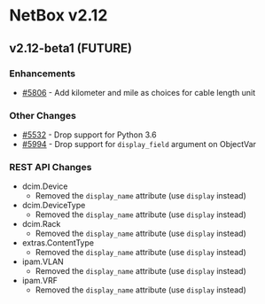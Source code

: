 # NetBox v2.12

## v2.12-beta1 (FUTURE)

### Enhancements

* [#5806](https://github.com/netbox-community/netbox/issues/5806) - Add kilometer and mile as choices for cable length unit

### Other Changes

* [#5532](https://github.com/netbox-community/netbox/issues/5532) - Drop support for Python 3.6
* [#5994](https://github.com/netbox-community/netbox/issues/5994) - Drop support for `display_field` argument on ObjectVar

### REST API Changes

* dcim.Device
    * Removed the `display_name` attribute (use `display` instead)
* dcim.DeviceType
    * Removed the `display_name` attribute (use `display` instead)
* dcim.Rack
    * Removed the `display_name` attribute (use `display` instead)
* extras.ContentType
    * Removed the `display_name` attribute (use `display` instead)
* ipam.VLAN
    * Removed the `display_name` attribute (use `display` instead)
* ipam.VRF
    * Removed the `display_name` attribute (use `display` instead)
